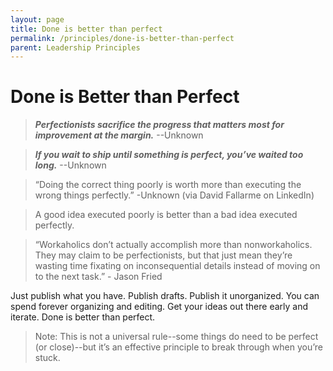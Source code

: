 ```yaml
---
layout: page
title: Done is better than perfect
permalink: /principles/done-is-better-than-perfect
parent: Leadership Principles
---
```


# Done is Better than Perfect

> **_Perfectionists sacrifice the progress that matters most for improvement at the margin._** --Unknown

> **_If you wait to ship until something is perfect, you’ve waited too long._** --Unknown

> “Doing the correct thing poorly is worth more than executing the wrong things perfectly.” -Unknown (via David Fallarme on LinkedIn)

> A good idea executed poorly is better than a bad idea executed perfectly.

> “Workaholics don’t actually accomplish more than nonworkaholics. They may claim to be perfectionists, but that just mean they’re wasting time fixating on inconsequential details instead of moving on to the next task.” - Jason Fried

Just publish what you have. Publish drafts. Publish it unorganized. You can spend forever organizing and editing. Get your ideas out there early and iterate. Done is better than perfect.

> Note: This is not a universal rule--some things do need to be perfect (or close)--but it’s an effective principle to break through when you’re stuck.

